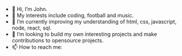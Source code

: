 - 👋 Hi, I’m John.
- 👀 My interests include coding, football and music.
- 🌱 I’m currently improving my understanding of html, css, javascript, node, react, sql.
- 💞️ I’m looking to build my own interesting projects and make contributions to opensource projects. 
- 📫 How to reach me: 

<!---
Johng117/Johng117 is a ✨ special ✨ repository because its `README.md` (this file) appears on your GitHub profile.
You can click the Preview link to take a look at your changes.
--->
